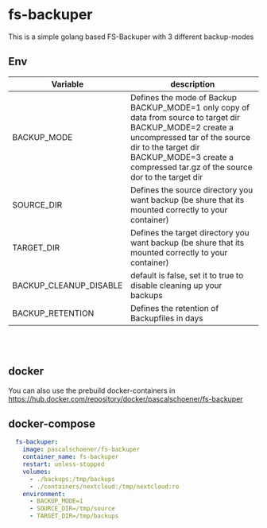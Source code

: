 # fs-backuper

This is a simple golang based FS-Backuper with 3 different backup-modes

## Env

|Variable|description|
|---|---|
|BACKUP_MODE| Defines the mode of Backup <br>BACKUP_MODE=1 only copy of data from source to target dir <br>BACKUP_MODE=2 create a uncompressed tar of the source dir to the target dir<br>BACKUP_MODE=3 create a compressed tar.gz of the source dor to the target dir|
|SOURCE_DIR| Defines the source directory you want backup (be shure that its mounted correctly to your container)|
|TARGET_DIR| Defines the target directory you want backup (be shure that its mounted correctly to your container)|
|BACKUP_CLEANUP_DISABLE | default is false, set it to true to disable cleaning up your backups|
|BACKUP_RETENTION| Defines the retention of Backupfiles in days|


<br>
<br>

## docker

You can also use the prebuild docker-containers in https://hub.docker.com/repository/docker/pascalschoener/fs-backuper

## docker-compose
``` yaml
  fs-backuper:
    image: pascalschoener/fs-backuper
    container_name: fs-backuper
    restart: unless-stopped
    volumes:
      - ./backups:/tmp/backups
      - ./containers/nextcloud:/tmp/nextcloud:ro
    environment:
      - BACKUP_MODE=1
      - SOURCE_DIR=/tmp/source
      - TARGET_DIR=/tmp/backups
```
